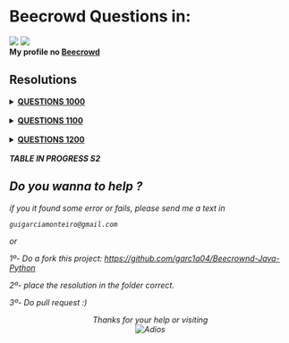 # Beecrowd Questions in:
[![](https://img.shields.io/badge/Java-ED8B00?style=for-the-badge&logo=openjdk&logoColor=white)]() [![](https://img.shields.io/badge/Python-14354C?style=for-the-badge&logo=python&logoColor=white)]()
<Strong> <br>
My profile no [Beecrowd](https://www.beecrowd.com.br/judge/pt/profile/788313)

## Resolutions
<details>
    <summary><u>QUESTIONS 1000</u></summary>
    </br>
    <div align="left">
        <table border="1">
            <tr>
                <td> Questions</td>
                <td width="150">
                    <img src ="https://cdn-icons-png.flaticon.com/512/5968/5968282.png" alt ="Java">
                </td>
                <td width="150">
                <img src ="https://cdn4.iconfinder.com/data/icons/logos-and-brands/512/267_Python_logo-512.png" alt ="Python">
                </td>
            </tr>
            <tr>
                <td>1001</td >
                <td>
                    <a href="https://github.com/garc1a04/Beecrownd-Java-Python-C/blob/main/Questions-in-Java/1001.java"> <img src ="https://cdn.icon-icons.com/icons2/2406/PNG/512/eye_visible_hide_hidden_show_icon_145988.png"><a\>
                </td>
                <td>
                    <a href=" "> <img src ="https://cdn.icon-icons.com/icons2/2406/PNG/512/eye_slash_visible_hide_hidden_show_icon_145987.png"><a\>
                </td>
            </tr>
            <tr>
                <td>1002</td>
                <td> <a href="https://github.com/garc1a04/Beecrownd-Java-Python-C/blob/main/Questions-in-Java/1002.java"> <img src ="https://cdn.icon-icons.com/icons2/2406/PNG/512/eye_visible_hide_hidden_show_icon_145988.png"><a\></td>
                <td>  <a href="Error"> <img src ="https://cdn.icon-icons.com/icons2/2406/PNG/512/eye_slash_visible_hide_hidden_show_icon_145987.png"><a\></td>
            </tr>
            <tr>
                <td>1003</td >
                <td>
                    <a href="https://github.com/garc1a04/Beecrownd-Java-Python-C/blob/main/Questions-in-Java/1003.java"> <img src ="https://cdn.icon-icons.com/icons2/2406/PNG/512/eye_visible_hide_hidden_show_icon_145988.png"><a\>
                </td>
                <td>
                    <a href=" "> <img src ="https://cdn.icon-icons.com/icons2/2406/PNG/512/eye_slash_visible_hide_hidden_show_icon_145987.png"><a\>
                </td>
            </tr>
        </table>
    </div>
</details>
<br>

<details>
    <summary><u>QUESTIONS 1100</u></summary>
    </br>
    <div align="left">
        <table border="1">
            <tr>
                <td> Questions</td>
                <td width="150">
                    <img src ="https://cdn-icons-png.flaticon.com/512/5968/5968282.png" alt ="Java">
                </td>
                <td width="150">
                <img src ="https://cdn4.iconfinder.com/data/icons/logos-and-brands/512/267_Python_logo-512.png" alt ="Python">
                </td>
            </tr>
            <tr>
                <td>1001</td >
                <td>
                    <a href="https://github.com/garc1a04/Beecrownd-Java-Python-C/blob/main/Questions-in-Java/1001.java"> <img src ="https://cdn.icon-icons.com/icons2/2406/PNG/512/eye_visible_hide_hidden_show_icon_145988.png"><a\>
                </td>
                <td>
                    <a href=" "> <img src ="https://cdn.icon-icons.com/icons2/2406/PNG/512/eye_slash_visible_hide_hidden_show_icon_145987.png"><a\>
                </td>
            </tr>
            <tr>
                <td>1002</td>
                <td> <a href="https://github.com/garc1a04/Beecrownd-Java-Python-C/blob/main/Questions-in-Java/1002.java"> <img src ="https://cdn.icon-icons.com/icons2/2406/PNG/512/eye_visible_hide_hidden_show_icon_145988.png"><a\></td>
                <td>  <a href="Error"> <img src ="https://cdn.icon-icons.com/icons2/2406/PNG/512/eye_slash_visible_hide_hidden_show_icon_145987.png"><a\></td>
            </tr>
            <tr>
                <td>1003</td >
                <td>
                    <a href="https://github.com/garc1a04/Beecrownd-Java-Python-C/blob/main/Questions-in-Java/1003.java"> <img src ="https://cdn.icon-icons.com/icons2/2406/PNG/512/eye_visible_hide_hidden_show_icon_145988.png"><a\>
                </td>
                <td>
                    <a href=" "> <img src ="https://cdn.icon-icons.com/icons2/2406/PNG/512/eye_slash_visible_hide_hidden_show_icon_145987.png"><a\>
                </td>
            </tr>
        </table>
    </div>
</details>
<br>
<details>
    <summary><u>QUESTIONS 1200</u></summary>
    </br>
    <div align="left">
        <table border="1">
            <tr>
                <td> Questions</td>
                <td width="150">
                    <img src ="https://cdn-icons-png.flaticon.com/512/5968/5968282.png" alt ="Java">
                </td>
                <td width="150">
                <img src ="https://cdn4.iconfinder.com/data/icons/logos-and-brands/512/267_Python_logo-512.png" alt ="Python">
                </td>
            </tr>
            <tr>
                <td>1001</td >
                <td>
                    <a href="https://github.com/garc1a04/Beecrownd-Java-Python-C/blob/main/Questions-in-Java/1001.java"> <img src ="https://cdn.icon-icons.com/icons2/2406/PNG/512/eye_visible_hide_hidden_show_icon_145988.png"><a\>
                </td>
                <td>
                    <a href=" "> <img src ="https://cdn.icon-icons.com/icons2/2406/PNG/512/eye_slash_visible_hide_hidden_show_icon_145987.png"><a\>
                </td>
            </tr>
            <tr>
                <td>1002</td>
                <td> <a href="https://github.com/garc1a04/Beecrownd-Java-Python-C/blob/main/Questions-in-Java/1002.java"> <img src ="https://cdn.icon-icons.com/icons2/2406/PNG/512/eye_visible_hide_hidden_show_icon_145988.png"><a\></td>
                <td>  <a href="Error"> <img src ="https://cdn.icon-icons.com/icons2/2406/PNG/512/eye_slash_visible_hide_hidden_show_icon_145987.png"><a\></td>
            </tr>
            <tr>
                <td>1003</td >
                <td>
                    <a href="https://github.com/garc1a04/Beecrownd-Java-Python-C/blob/main/Questions-in-Java/1003.java"> <img src ="https://cdn.icon-icons.com/icons2/2406/PNG/512/eye_visible_hide_hidden_show_icon_145988.png"><a\>
                </td>
                <td>
                    <a href=" "> <img src ="https://cdn.icon-icons.com/icons2/2406/PNG/512/eye_slash_visible_hide_hidden_show_icon_145987.png"><a\>
                </td>
            </tr>
        </table>
    </div>
</details>
<br>
   <i>TABLE IN PROGRESS S2<i>
<br>
</strong>

## Do you wanna to help ?
 *if you it found some error or fails, please send me a text in*
        
    guigarciamonteiro@gmail.com

or

1º- Do a fork this project: https://github.com/garc1a04/Beecrownd-Java-Python

2º- place the resolution in the folder correct.   

3º- Do pull request :)   

<div align="Center">
<i>Thanks for your help or visiting <i>
    <br>
    <img src="https://media.tenor.com/4j0oG5XcDYkAAAAC/predator-handshake.gif" alt="Adios">
<div\>
